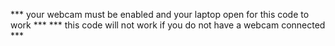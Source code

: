*** your webcam must be enabled and your laptop open for this code to work ***
*** this code will not work if you do not have a webcam connected ***
